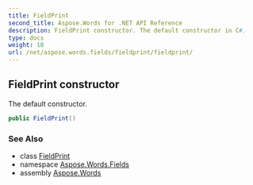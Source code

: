 ```yaml
---
title: FieldPrint
second_title: Aspose.Words for .NET API Reference
description: FieldPrint constructor. The default constructor in C#.
type: docs
weight: 10
url: /net/aspose.words.fields/fieldprint/fieldprint/
---
```

## FieldPrint constructor

The default constructor.

```csharp
public FieldPrint()
```

### See Also

* class [FieldPrint](../)
* namespace [Aspose.Words.Fields](../../fieldprint/)
* assembly [Aspose.Words](../../../)
